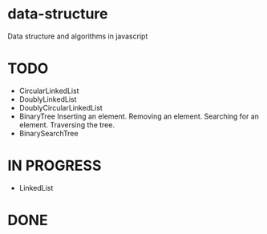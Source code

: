 # data-structure
Data structure and algorithms in javascript

# TODO
- CircularLinkedList
- DoublyLinkedList
- DoublyCircularLinkedList
- BinaryTree
    Inserting an element.
    Removing an element.
    Searching for an element.
    Traversing the tree.
- BinarySearchTree    


# IN PROGRESS
- LinkedList

# DONE
